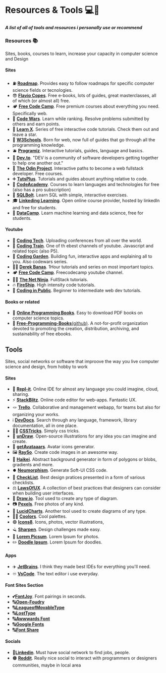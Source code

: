 # Resources & Tools 💻🌲
##### _A list of all of tools and resources i personally use or recommend_ 

### Resources 📚 

Sites, books, courses to learn, increase your capacity in computer science and Design

#### Sites 

- ⛽ [**Roadmap**](https://roadmap.sh). Provides easy to follow roadmaps for specific computer science fields or tecnologies.
- 😎 [**Flavio Copes**](https://flaviocopes.com). Free e-books, lots of guides, great masterclasses, all of which (or almost all) free.
- 🏕️ [**Free Code Camp**](https://freecodecamp.org). Free premium courses about everything you need. Specifically web.
- 🥋 [**Code Wars**](https://www.codewars.com). Learn while ranking. Resolve problems submitted by others and earn points.
- 👾 [**Learn X**](https://github.com/ronreiter/interactive-tutorials). Series of free interactive code tutorials. Check them out and leave a star.
- 🍏 [**W3Schools**](https://www.w3schools.com). Born for web, now full of guides that go through all the programming knowledge.
- 🫐 [**Programiz**](https://www.programiz.com). Interactive tutorials, guides, language and basics.
- 🎩 [**Dev.to**](https://dev.to). "DEV is a community of software developers getting together to help one another out."
- 🦣 [**The Odin Project**](https://www.theodinproject.com). Interactive paths to become a web fullstack developer. Free courses.
- ➕ [**TutsPlus**](https://tutsplus.com). Tutorials and guides abount anything relative to code.
- 🎒 [**CodeAcademy**](https://www.codecademy.com). Courses to learn languages and technologies for free (also has a pro subscription) 
- 🔩 [**SQLBolt**](https://sqlbolt.com). Learn SQL with simple, interactive exercises.
- 🎓 [**Linkeding Learning**](https://www.linkedin.com/learning/). Open online course provider, hosted by linkedIn and free for students.
- 📅 [**DataCamp**](https://www.datacamp.com). Learn machine learning and data science, free for students.

#### Youtube

- 💬 [**Coding Tech**](https://www.youtube.com/c/CodingTech). Uploading conferences from all over the world.
- 🚂 [**Coding Train**](https://www.youtube.com/channel/UCvjgXvBlbQiydffZU7m1_aw). One of th ebest channels of youtube. Javascript and related topic (also P5).
- 🌱 [**Coding Garden**](https://www.youtube.com/c/CodingGarden/videos). Building fun, interactive apps and explaining all to you. Also codewars series.
- 👨‍💻 [**Derek Banas**](https://www.youtube.com/c/derekbanas). 1Hour tutorials and series on most important topics.
- 🏕️ [**Free Code Camp**](https://www.youtube.com/c/Freecodecamp). Freecodecamp youtube channel.
- 🥷🏽 [**The Net Ninja**](https://www.youtube.com/c/TheNetNinja). FullStack tutorials.
- 🔥 [**FireShip**](https://www.youtube.com/channel/UCsBjURrPoezykLs9EqgamOA). High intensity code tutorials.
- 📢 [**Coding in Public**](https://www.youtube.com/channel/UCUSxKiac-miugK9CDsxGS9Q). Beginner to intermediate web dev tutorials.

#### Books or related

- 📘 [**Online Programming Books**](https://www.onlineprogrammingbooks.com). Easy to download PDF books on computer science topics.
- 📔 [**Free-Programming-Books**(github)](https://ebookfoundation.github.io/free-programming-books/). A not-for-profit organization devoted to promoting the creation, distribution, archiving, and sustainability of free ebooks. 

## Tools

Sites, social networks or software that improove the way you live computer science and design, from hobby to work

#### Sites

- 🌌  [**Repl-it**](https://replit.com/~). Online IDE for almost any language you could imagine, cloud, sharing.
- ⚡ [**StackBlitz**](https://stackblitz.com). Online code editor for web-apps. Fantastic UX.
- 🪢 [**Trello**](https://trello.com/). Collaborative and management webapp, for teams but also for organizing your works.
- ℹ️ [**DevDocs**](https://devdocs.io). Search through any language, framework, library documentation, all in one place.
- 🧙‍♂️ [**CSSTricks**](https://css-tricks.com). Simply css tricks.
- 💜 [**unDraw**](https://undraw.co). Open-source illustrations for any idea you can imagine and create.
- 🧔 [**getAvataaars**](https://getavataaars.com). Avatar icons generator.
- 🖼️ [**RaySo**](https://ray.so). Create code images in an awesome way.
- 🧽 [**Haikei**](https://app.haikei.app). Abstract background generator in form of polygons or blobs, gradients and more.
- ⏺️ [**Neumorphism**](https://neumorphism.io). Generate Soft-UI CSS code.
- 📃 [**CheckList**](https://www.checklist.design). Best design pratices presented in a form of various checklists.
- ⚖️ [**LawsOfUX**](https://lawsofux.com). A collection of best practices that designers can consider when building user interfaces.
- 📏 [**Draw.io**](https://draw.io). Tool used to create any type of diagram.
- 📷 [**Pexels**](https://www.pexels.com). Free photos of any kind.
- 📐 [**LucidCharts**](https://www.lucidchart.com/pages/). Another tool used to create diagrams of any type.
- 🏳️‍🌈 [**Coolors**](https://coolors.co/). Cool palettes.
- 🟢 [**Icons8**](https://icons8.com/). Icons, photos, vector illustrations,
- 🪒 [**Sharpen**](https://sharpen.design). Design challenges made easy.
- 📸 [**Lorem Picsum**](https://picsum.photos). Lorem Ipsum for photos.
- ✏️ [**Doodle Ipsum**](https://doodleipsum.com). Lorem Ipsum for doodles.

#### Apps

- ✈️ [**JetBrains**](jetbrains.com/). I think they made best IDEs for everything you'll need.
- ♾️ [**VsCode**](https://code.visualstudio.com). The text editor i use everyday.

#### Font Sites Section
- 💕[**FontJoy**](https://fontjoy.com/). Font pairings in seconds.
- 🔠[**Open-Foudry**](https://open-foundry.com/fonts)
- 🔠[**LeagueofMovableType**](https://www.theleagueofmoveabletype.com)
- 🔠[**LostType**](http://www.losttype.com/browse/)
- 🔠[**Awwwards Font**](https://www.awwwards.com/awwwards/collections/free-fonts/)
- 🔠[**Google Fonts**](https://fonts.google.com/)
- 🔠[**Font Share**](https://www.fontshare.com)

#### Socials

- 🤝[**Linkedin**](https://www.linkedin.com). Must have social network to find jobs, people.
- 🟠 [**Reddit**](https://reddit.com). Really nice social to interact with programmers or designers communities, maybe in local area
